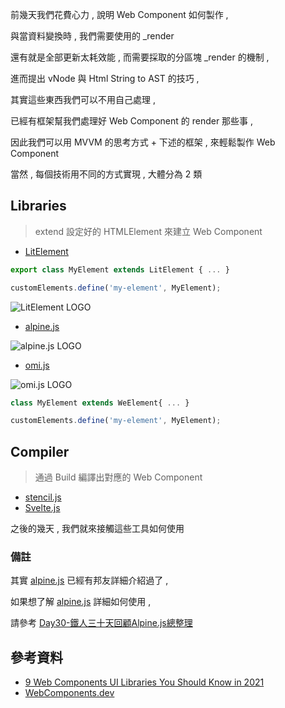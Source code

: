 前幾天我們花費心力 , 說明 Web Component 如何製作 ,

與當資料變換時 , 我們需要使用的 _render

還有就是全部更新太耗效能 , 而需要採取的分區塊 _render 的機制 ,

進而提出 vNode 與 Html String to AST 的技巧 ,

其實這些東西我們可以不用自己處理 ,

已經有框架幫我們處理好 Web Component 的 render 那些事 ,

因此我們可以用 MVVM 的思考方式 + 下述的框架 , 來輕鬆製作 Web Component

當然 , 每個技術用不同的方式實現 , 大體分為 2 類

## Libraries

> extend 設定好的 HTMLElement 來建立 Web Component

- [LitElement](https://lit-element.polymer-project.org/guide)

```javascript
export class MyElement extends LitElement { ... } 

customElements.define('my-element', MyElement);
```

![LitElement LOGO](https://i.imgur.com/YOQCHXq.png)

- [alpine.js](https://alpinejs.dev/)

![alpine.js LOGO](https://i.imgur.com/emCpGJN.png)

- [omi.js](https://github.com/Tencent/omi#getting-started)

![omi.js LOGO](https://i.imgur.com/14uKDNd.png)

```javascript
class MyElement extends WeElement{ ... } 

customElements.define('my-element', MyElement);
```

## Compiler

> 通過 Build 編譯出對應的 Web Component

- [stencil.js](https://stenciljs.com/docs/getting-started)
- [Svelte.js](https://svelte.dev/)

之後的幾天 , 我們就來接觸這些工具如何使用

### 備註

其實 [alpine.js](https://alpinejs.dev/) 已經有邦友詳細介紹過了 ,

如果想了解 [alpine.js](https://alpinejs.dev/) 詳細如何使用 ,

請參考 [Day30-鐵人三十天回顧Alpine.js總整理](https://ithelp.ithome.com.tw/articles/10253523)

## 參考資料

- [9 Web Components UI Libraries You Should Know in 2021](https://blog.bitsrc.io/9-web-component-ui-libraries-you-should-know-in-2019-9d4476c3f103)
- [WebComponents.dev](https://webcomponents.dev/)
